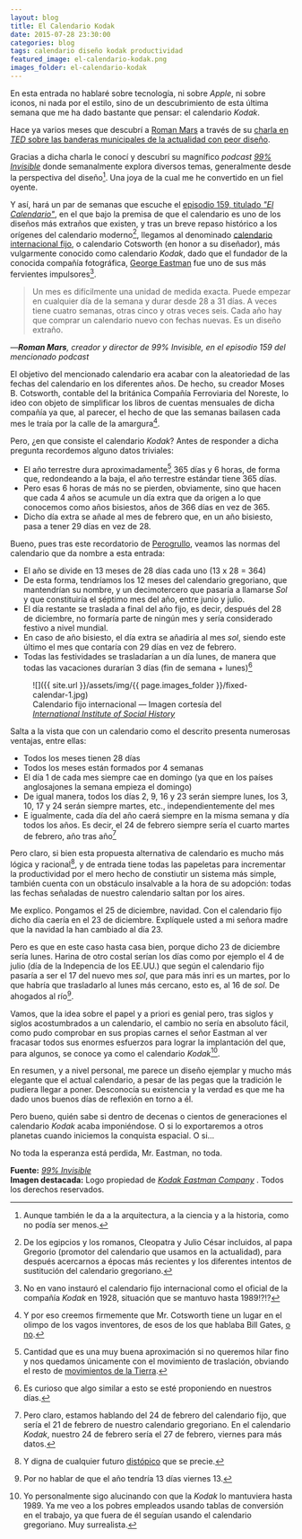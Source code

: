 ```yaml
---
layout: blog
title: El Calendario Kodak
date: 2015-07-28 23:30:00
categories: blog
tags: calendario diseño kodak productividad
featured_image: el-calendario-kodak.png
images_folder: el-calendario-kodak
---
```

En esta entrada no hablaré sobre tecnología, ni sobre *Apple*, ni sobre iconos, ni nada por el estilo, sino de un descubrimiento de esta última semana que me ha dado bastante que pensar: el calendario *Kodak*.<Sigue Leyendo>

Hace ya varios meses que descubrí a [Roman Mars](https://twitter.com/romanmars) a través de su [charla en *TED* sobre las banderas municipales de la actualidad con peor diseño](https://www.ted.com/talks/roman_mars_why_city_flags_may_be_the_worst_designed_thing_you_ve_never_noticed).

Gracias a dicha charla le conocí y descubrí su magnífico *podcast* [*99% Invisible*](http://99percentinvisible.org) donde semanalmente explora diversos temas, generalmente desde la perspectiva del diseño[^1]. Una joya de la cual me he convertido en un fiel oyente.

[^1]: Aunque también le da a la arquitectura, a la ciencia y a la historia, como no podía ser menos.

Y así, hará un par de semanas que escuche el [episodio 159, titulado *"El Calendario"*](http://99percentinvisible.org/episode/the-calendar/), en el que bajo la premisa de que el calendario es uno de los diseños más extraños que existen, y tras un breve repaso histórico a los orígenes del calendario moderno[^2], llegamos al denominado [calendario internacional fijo](https://es.wikipedia.org/wiki/Calendario_fijo_internacional), o calendario Cotsworth (en honor a su diseñador), más vulgarmente conocido como calendario *Kodak*, dado que el fundador de la conocida compañía fotográfica, [George Eastman](https://es.wikipedia.org/wiki/George_Eastman) fue uno de sus más fervientes impulsores[^3].

[^2]: De los egipcios y los romanos, Cleopatra y Julio César incluidos, al papa Gregorio (promotor del calendario que usamos en la actualidad), para después acercarnos a épocas más recientes y los diferentes intentos de sustitución del calendario gregoriano.

[^3]: No en vano instauró el calendario fijo internacional como el oficial de la compañía *Kodak* en 1928, situación que se mantuvo hasta 1989!?!?

> Un mes es difícilmente una unidad de medida exacta. Puede empezar en cualquier día de la semana y durar desde 28 a 31 días. A veces tiene cuatro semanas, otras cinco y otras veces seis. Cada año hay que comprar un calendario nuevo con fechas nuevas. Es un diseño extraño.

<cite>—**Roman Mars**, creador y director de *99% Invisible*, en el episodio 159 del mencionado *podcast*</cite>

El objetivo del mencionado calendario era acabar con la aleatoriedad de las fechas del calendario en los diferentes años. De hecho,  su creador Moses B. Cotsworth, contable del la británica Compañía Ferroviaria del Noreste, lo ideo con objeto de simplificar los libros de cuentas mensuales de dicha compañía ya que, al parecer, el hecho de que las semanas bailasen cada mes le traía por la calle de la amargura[^4].

[^4]: Y por eso creemos firmemente que Mr. Cotsworth tiene un lugar en el olimpo de los vagos inventores, de esos de los que hablaba Bill Gates, [o no](http://quoteinvestigator.com/2014/02/26/lazy-job/).

Pero, ¿en que consiste el calendario *Kodak*? Antes de responder a dicha pregunta recordemos alguno datos triviales:

* El año terrestre dura aproximadamente[^5] 365 días y 6 horas, de forma que, redondeando a la baja, el año terrestre estándar tiene 365 días.
* Pero esas 6 horas de más no se pierden, obviamente, sino que hacen que cada 4 años se acumule un día extra que da origen a lo que conocemos como años bisiestos, años de 366 días en vez de 365.
* Dicho día extra se añade al mes de febrero que, en un año bisiesto, pasa a tener 29 días en vez de 28.  

[^5]: Cantidad que es una muy buena aproximación si no queremos hilar fino y nos quedamos únicamente con el movimiento de traslación, obviando el resto de [movimientos de la Tierra](https://es.wikipedia.org/wiki/Movimientos_de_la_Tierra).

Bueno, pues tras este recordatorio de [Perogrullo](https://es.wikipedia.org/wiki/Pedro_Grullo), veamos las normas del calendario que da nombre a esta entrada:

* El año se divide en 13 meses de 28 días cada uno (13 x 28 = 364)
* De esta forma, tendríamos los 12 meses del calendario gregoriano, que mantendrían su nombre, y un decimotercero que pasaría a llamarse *Sol* y que constituiría el séptimo mes del año, entre junio y julio.
* El día restante se traslada a final del año fijo, es decir, después del 28 de diciembre, no formaría parte de ningún mes y sería considerado festivo a nivel mundial.
* En caso de año bisiesto, el día extra se añadiría al mes *sol*, siendo este último el mes que contaría con 29 días en vez de febrero.
*  Todas las festividades se trasladarían a un día lunes, de manera que todas las vacaciones durarían 3 días (fin de semana + lunes)[^6]

[^6]: Es curioso que algo similar a esto se esté proponiendo en nuestros días.

<figure markdown="1">
![]({{ site.url }}/assets/img/{{ page.images_folder }}/fixed-calendar-1.jpg)
<figcaption>Calendario fijo internacional — Imagen cortesía del <a href="http://www.iisg.nl/collections/matter-of-time/fixed-calendar-1.php"><em>International Institute of Social History</em></a></figcaption>
</figure>

Salta a la vista que con un calendario como el descrito presenta numerosas ventajas, entre ellas:

* Todos los meses tienen 28 días
* Todos los meses están formados por 4 semanas
* El día 1 de cada mes siempre cae en domingo (ya que en los países anglosajones la semana empieza el domingo)
* De igual manera, todos los días 2, 9, 16 y 23 serán siempre lunes, los 3, 10, 17 y 24 serán siempre martes, etc., independientemente del mes
* E igualmente, cada día del año caerá siempre en la misma semana y día todos los años. Es decir, el 24 de febrero siempre sería el cuarto martes de febrero, año tras año[^7]

[^7]: Pero claro, estamos hablando del 24 de febrero del calendario fijo, que sería el 21 de febrero de nuestro calendario gregoriano. En el calendario *Kodak*, nuestro 24 de febrero sería el 27 de febrero, viernes para más datos.

Pero claro, si bien esta propuesta alternativa de calendario es mucho más  lógica y racional[^8], y de entrada tiene todas las papeletas para incrementar la productividad por el mero hecho de constiutir un sistema más simple, también cuenta con un obstáculo insalvable a la hora de su adopción: todas las fechas señaladas de nuestro calendario saltan por los aires.

Me explico. Pongamos el 25 de diciembre, navidad. Con el calendario fijo dicho día caería en el 23 de diciembre. Explíquele usted a mi señora madre que la navidad la han cambiado al día 23.

Pero es que en este caso hasta casa bien, porque dicho 23 de diciembre sería lunes. Harina de otro costal serían los días como por ejemplo el 4 de julio (día de la Indepencia de los EE.UU.) que según el calendario fijo pasaría a ser el 17 del nuevo mes *sol*, que para más inri es un martes, por lo que habría que trasladarlo al lunes más cercano, esto es, al 16 de *sol*. De ahogados al río[^9].

[^8]: Y digna de cualquier futuro [distópico](https://es.wikipedia.org/wiki/Distop%C3%ADa) que se precie. 
[^9]: Por no hablar de que el año tendría 13 días viernes 13.

Vamos, que la idea sobre el papel y a priori es genial pero, tras siglos y siglos acostumbrados a un calendario, el cambio no sería en absoluto fácil, como pudo comprobar en sus propias carnes el señor Eastman al ver fracasar todos sus enormes esfuerzos para lograr la implantación del que, para algunos, se conoce ya como el calendario *Kodak*[^10].

[^10]: Yo personalmente sigo alucinando con que la *Kodak* lo mantuviera hasta 1989. Ya me veo a los pobres empleados usando tablas de conversión en el trabajo, ya que fuera de él seguían usando el calendario gregoriano. Muy surrealista.

En resumen, y a nivel personal, me parece un diseño ejemplar y mucho más elegante que el actual calendario, a pesar de las pegas que la tradición le pudiera llegar a poner. Desconocía su existencia y la verdad es que me ha dado unos buenos días de reflexión en torno a él.

Pero bueno,  quién sabe si dentro de decenas o cientos de generaciones el calendario *Kodak* acaba imponiéndose. O si lo exportaremos a otros planetas cuando iniciemos la conquista espacial. O si…

No toda la esperanza está perdida, Mr. Eastman, no toda.

**Fuente:** [*99% Invisible*](http://99percentinvisible.org/episode/the-calendar/)  
**Imagen destacada:** Logo propiedad de [*Kodak Eastman Company*](http://www.kodak.com/) . Todos los derechos reservados.